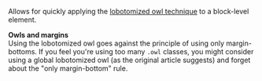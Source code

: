Allows for quickly applying the [lobotomized owl technique](https://alistapart.com/article/axiomatic-css-and-lobotomized-owls/) to a block-level element.

<div class="alert alert--warning">

__Owls and margins__  
Using the lobotomized owl goes against the principle of using only margin-bottoms. If you feel you're using too many `.owl` classes, you might consider using a global lobotomized owl (as the original article suggests) and forget about the "only margin-bottom" rule.

</div>